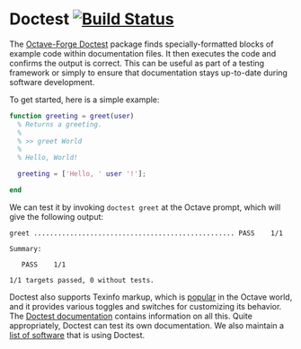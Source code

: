 Doctest [![Build Status](https://travis-ci.org/catch22/octave-doctest.svg?branch=master)](https://travis-ci.org/catch22/octave-doctest)
=======

The [Octave-Forge Doctest](http://octave.sourceforge.net/doctest/) package finds specially-formatted blocks of example code within documentation files.
It then executes the code and confirms the output is correct.
This can be useful as part of a testing framework or simply to ensure that documentation stays up-to-date during software development.

To get started, here is a simple example:

~~~matlab
function greeting = greet(user)
  % Returns a greeting.
  %
  % >> greet World
  %
  % Hello, World!

  greeting = ['Hello, ' user '!'];

end
~~~

We can test it by invoking `doctest greet` at the Octave prompt, which will give the following output:

~~~
greet .................................................. PASS    1/1

Summary:

   PASS    1/1

1/1 targets passed, 0 without tests.
~~~

Doctest also supports Texinfo markup, which is [popular](https://www.gnu.org/software/octave/doc/interpreter/Documentation-Tips.html) in the Octave world, and it provides various toggles and switches for customizing its behavior.
The [Doctest documentation](https://octave.sourceforge.io/doctest/function/doctest.html) contains information on all this.
Quite appropriately, Doctest can test its own documentation.
We also maintain a [list of software](https://github.com/catch22/octave-doctest/wiki/WhoIsUsingDoctest) that is using Doctest.
